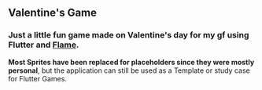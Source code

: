 ## Valentine's Game

### Just a little fun game made on Valentine's day for my gf using Flutter and [Flame](https://flame-engine.org/).
**Most Sprites have been replaced for placeholders since they were mostly personal**, but the application can still be used as a Template or study case for Flutter Games.
